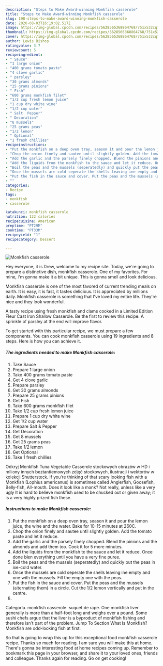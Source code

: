 ```yaml
---
description: "Steps to Make Award-winning Monkfish casserole"
title: "Steps to Make Award-winning Monkfish casserole"
slug: 198-steps-to-make-award-winning-monkfish-casserole
date: 2020-08-03T16:19:02.517Z
image: https://img-global.cpcdn.com/recipes/5628565368864768/751x532cq70/monkfish-casserole-recipe-main-photo.jpg
thumbnail: https://img-global.cpcdn.com/recipes/5628565368864768/751x532cq70/monkfish-casserole-recipe-main-photo.jpg
cover: https://img-global.cpcdn.com/recipes/5628565368864768/751x532cq70/monkfish-casserole-recipe-main-photo.jpg
author: Lewis Bishop
ratingvalue: 3.7
reviewcount: 5
recipeingredient:
- " Sauce"
- "1 large onion"
- "400 grams tomato paste"
- "4 clove garlic"
- " parsley"
- "30 grams almonds"
- "25 grams pinions"
- " Fish"
- "600 grams monkfish filet"
- "1/2 cup fresh lemon juice"
- "1 cup dry white wine"
- "1/2 cup water"
- " Salt  Pepper"
- " Decoration"
- "8 mussels"
- "25 grams peas"
- "1/2 lemon"
- " Optional"
- "1 fresh chillies"
recipeinstructions:
- "Put the monkfish on a deep oven tray, season it and pour the lemon juice, the wine and the water. Bake for 10-15 minutes at 260C."
- "Chop the onion finely and sautee until slightly golden. Add the tomato paste and let it reduce."
- "Add the garlic and the parsely finely chopped. Blend the pinions and the almonds and add them too. Cook it for 5 more minutes."
- "Add the liquids from the monkfish to the sauce and let it reduce. Once done blen everything until you have a very fine puree."
- "Boil the peas and the mussels (seperatedly) and quickly put the peas in ixe-cold water."
- "Once the mussels are cold seperate the shells leaving ine empty and one with the mussels. Fill the empty one with the peas."
- "Put the fish in the sauce and cover. Put the peas and the mussels (alternating them) in a circle. Cut the 1/2 lemon vertically and put in the centre."
- ""
categories:
- Recipe
tags:
- monkfish
- casserole

katakunci: monkfish casserole 
nutrition: 122 calories
recipecuisine: American
preptime: "PT29M"
cooktime: "PT33M"
recipeyield: "1"
recipecategory: Dessert

---
```



![Monkfish casserole](https://img-global.cpcdn.com/recipes/5628565368864768/751x532cq70/monkfish-casserole-recipe-main-photo.jpg)

Hey everyone, it is Drew, welcome to my recipe site. Today, we're going to prepare a distinctive dish, monkfish casserole. One of my favorites. For mine, I'm gonna make it a bit unique. This is gonna smell and look delicious.

Monkfish casserole is one of the most favored of current trending meals on earth. It is easy, it is fast, it tastes delicious. It is appreciated by millions daily. Monkfish casserole is something that I've loved my entire life. They're nice and they look wonderful.

A tasty recipe using fresh monkfish and clams cooked in a Limited Edition Fleur Cast Iron Shallow Casserole. Be the first to review this recipe. A sprinkle of parsley at the end will improve flavor.


To get started with this particular recipe, we must prepare a few components. You can cook monkfish casserole using 19 ingredients and 8 steps. Here is how you can achieve it.

<!--inarticleads1-->

##### The ingredients needed to make Monkfish casserole:

1. Take  Sauce
1. Prepare 1 large onion
1. Take 400 grams tomato paste
1. Get 4 clove garlic
1. Prepare  parsley
1. Get 30 grams almonds
1. Prepare 25 grams pinions
1. Get  Fish
1. Take 600 grams monkfish filet
1. Take 1/2 cup fresh lemon juice
1. Prepare 1 cup dry white wine
1. Get 1/2 cup water
1. Prepare  Salt &amp; Pepper
1. Get  Decoration
1. Get 8 mussels
1. Get 25 grams peas
1. Take 1/2 lemon
1. Get  Optional
1. Take 1 fresh chillies


Odkryj Monkfish Tuna Vegetable Casserole stockowych obrazów w HD i miliony innych beztantiemowych zdjęć stockowych, ilustracji i wektorów w kolekcji Shutterstock. If you&#39;re thinking of that scary looking fish with a Monkfish (Lophius americanus) is sometimes called Anglerfish, Goosefish, Belly-fish, All-mouth. Does it look like a monk? Not really, unless like a very ugly It is hard to believe monkfish used to be chucked out or given away; it is a very highly prized fish these. 

<!--inarticleads2-->

##### Instructions to make Monkfish casserole:

1. Put the monkfish on a deep oven tray, season it and pour the lemon juice, the wine and the water. Bake for 10-15 minutes at 260C.
1. Chop the onion finely and sautee until slightly golden. Add the tomato paste and let it reduce.
1. Add the garlic and the parsely finely chopped. Blend the pinions and the almonds and add them too. Cook it for 5 more minutes.
1. Add the liquids from the monkfish to the sauce and let it reduce. Once done blen everything until you have a very fine puree.
1. Boil the peas and the mussels (seperatedly) and quickly put the peas in ixe-cold water.
1. Once the mussels are cold seperate the shells leaving ine empty and one with the mussels. Fill the empty one with the peas.
1. Put the fish in the sauce and cover. Put the peas and the mussels (alternating them) in a circle. Cut the 1/2 lemon vertically and put in the centre.
1. 


Categoría. monkfish casserole. suquet de rape. One monkfish liver generally is more than a half-foot long and weighs over a pound. Some sushi chefs argue that the liver is a byproduct of monkfish fishing and therefore isn&#39;t part of the problem. Jump To Section What Is Monkfish? Monkfish are odd-looking fish at first. 

So that is going to wrap this up for this exceptional food monkfish casserole recipe. Thanks so much for reading. I am sure you will make this at home. There's gonna be interesting food at home recipes coming up. Remember to bookmark this page in your browser, and share it to your loved ones, friends and colleague. Thanks again for reading. Go on get cooking!
